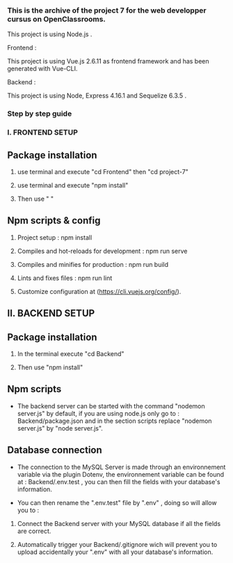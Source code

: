 ### This is the archive of the project 7 for the web developper cursus on OpenClassrooms.

This project is using Node.js .

Frontend :

This project is using Vue.js 2.6.11 as frontend framework and has been generated with Vue-CLI.

Backend :

This project is using Node, Express 4.16.1 and Sequelize 6.3.5 .



### Step by step guide 

### I. FRONTEND SETUP ###

## Package installation

1. use terminal and execute "cd Frontend" then "cd project-7"

2. use terminal and execute "npm install"

3. Then use "    "

## Npm scripts & config

1. Project setup : npm install

2. Compiles and hot-reloads for development : npm run serve

3. Compiles and minifies for production : npm run build

4. Lints and fixes files : npm run lint

5. Customize configuration at (https://cli.vuejs.org/config/).

## II. BACKEND SETUP ##

## Package installation

1. In the terminal execute "cd Backend"

2. Then use "npm install"

## Npm scripts

- The backend server can be started with the command "nodemon server.js" by default, if you are using node.js only go to : Backend/package.json and in the section scripts replace "nodemon server.js" by "node server.js".

## Database connection

- The connection to the MySQL Server is made through an environnement variable via the plugin Dotenv, the environnement variable can be found at : Backend/.env.test , you can then fill the fields with your database's information.

- You can then rename the ".env.test" file by ".env" , doing so will allow you to : 

1. Connect the Backend server with your MySQL database if all the fields are correct.

2. Automatically trigger your Backend/.gitignore wich will prevent you to upload accidentally your ".env" with all your database's information.

